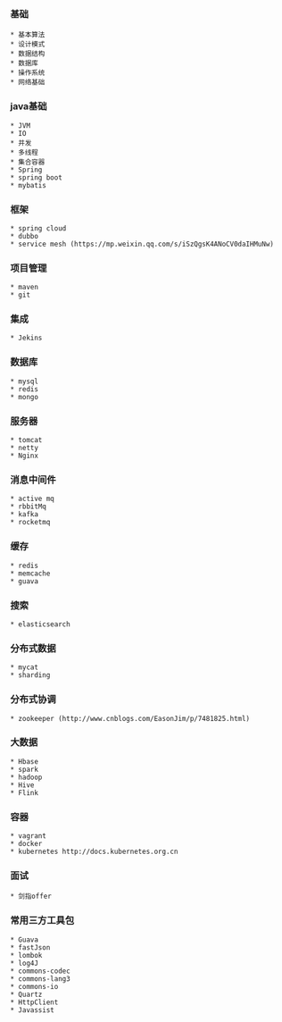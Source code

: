 ### 基础
	* 基本算法
	* 设计模式
	* 数据结构
	* 数据库
	* 操作系统
	* 网络基础

### java基础
	* JVM
	* IO
	* 并发
	* 多线程
	* 集合容器
	* Spring
	* spring boot
	* mybatis

### 框架
	* spring cloud
	* dubbo
	* service mesh (https://mp.weixin.qq.com/s/iSzQgsK4ANoCV0daIHMuNw)
	

### 项目管理
	* maven
	* git

### 集成
	* Jekins
### 数据库
	* mysql
	* redis
	* mongo

### 服务器	
	* tomcat 
	* netty 
	* Nginx

### 消息中间件
	* active mq
	* rbbitMq
	* kafka
	* rocketmq

### 缓存
	* redis
	* memcache
	* guava

### 搜索
	* elasticsearch
	
### 分布式数据
	* mycat
	* sharding

### 分布式协调
	* zookeeper (http://www.cnblogs.com/EasonJim/p/7481825.html)
### 大数据
	* Hbase
	* spark
	* hadoop
	* Hive
	* Flink
	
### 容器
	* vagrant
	* docker
	* kubernetes http://docs.kubernetes.org.cn
	
### 面试
	* 剑指offer
	
### 常用三方工具包
	* Guava
	* fastJson
	* lombok
	* log4J
	* commons-codec
	* commons-lang3
	* commons-io
	* Quartz
	* HttpClient
	* Javassist	
	
	
